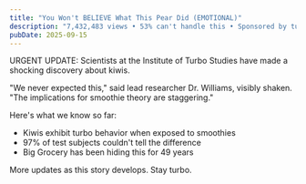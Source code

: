 ```yaml
---
title: "You Won't BELIEVE What This Pear Did (EMOTIONAL)"
description: "7,432,483 views • 53% can't handle this • Sponsored by turbo energy"
pubDate: 2025-09-15
---
```

URGENT UPDATE: Scientists at the Institute of Turbo Studies have made a shocking discovery about kiwis.

"We never expected this," said lead researcher Dr. Williams, visibly shaken. "The implications for smoothie theory are staggering."

Here's what we know so far:
- Kiwis exhibit turbo behavior when exposed to smoothies
- 97% of test subjects couldn't tell the difference
- Big Grocery has been hiding this for 49 years

More updates as this story develops. Stay turbo.
